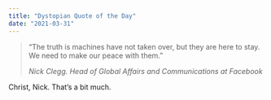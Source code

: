 ```yaml
---
title: "Dystopian Quote of the Day"
date: "2021-03-31"
---
```


> “The truth is machines have not taken over, but they are here to stay. We need to make our peace with them.”
> 
> _Nick Clegg. Head of Global Affairs and Communications at Facebook_

Christ, Nick. That’s a bit much.

